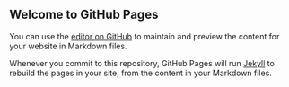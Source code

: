 ## Welcome to GitHub Pages

You can use the [editor on GitHub](https://github.com/johncain2000/jsmagazine.github.io/edit/gh-pages/index.md) to maintain and preview the content for your website in Markdown files.

Whenever you commit to this repository, GitHub Pages will run [Jekyll](https://jekyllrb.com/) to rebuild the pages in your site, from the content in your Markdown files.


